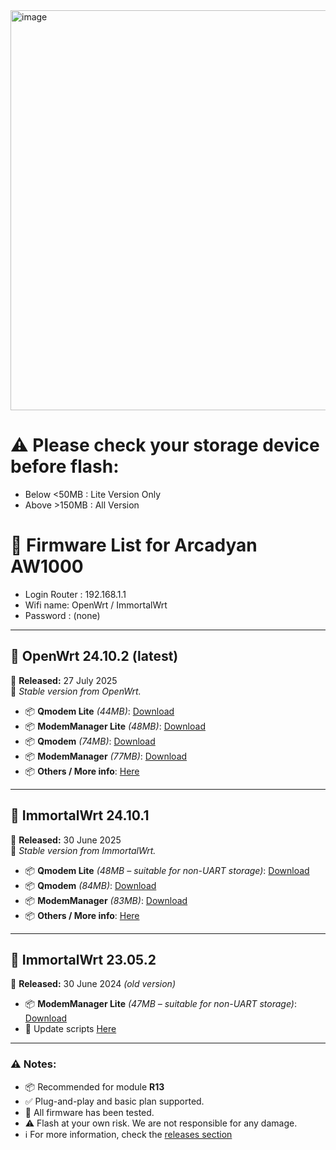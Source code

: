 <img width="577" height="640" alt="image" src="https://github.com/user-attachments/assets/83793ac7-667c-476d-a04a-ced891b34a57" />

# ⚠️ Please check your storage device before flash:
- Below <50MB : Lite Version Only
- Above >150MB : All Version


# 🚀 Firmware List for Arcadyan AW1000
- Login Router : 192.168.1.1
- Wifi name: OpenWrt / ImmortalWrt
- Password : (none)
---

## 🔷 OpenWrt 24.10.2 (latest)
📅 **Released:** 27 July 2025  
📝 *Stable version from OpenWrt.*

- 📦 **Qmodem Lite** *(44MB)*: [Download](https://github.com/NevermoreSSH/aw1000_script_update/releases/download/aw1000_owrt24/27july25_qmodemlite_owrt24_arcadyan_aw1000_squashfs_sysupgrade.bin)  
- 📦 **ModemManager Lite** *(48MB)*: [Download](https://github.com/NevermoreSSH/aw1000_script_update/releases/download/aw1000_owrt24/27july25-mmlite-owrt24-arcadyan_aw1000-squashfs-sysupgrade.bin)
- 📦 **Qmodem** *(74MB)*: [Download](https://github.com/NevermoreSSH/aw1000_script_update/releases/download/aw1000_owrt24/27july25-qmodem-owrt24-arcadyan_aw1000-squashfs-sysupgrade.bin)  
- 📦 **ModemManager** *(77MB)*: [Download](https://github.com/NevermoreSSH/aw1000_script_update/releases/download/aw1000_owrt24/27july25-mm-owrt24-arcadyan_aw1000-squashfs-sysupgrade.bin)
- 📦 **Others / More info**: [Here](https://github.com/NevermoreSSH/aw1000_script_update/releases/tag/aw1000_owrt24)

---

## 🔷 ImmortalWrt 24.10.1  
📅 **Released:** 30 June 2025  
📝 *Stable version from ImmortalWrt.*

- 📦 **Qmodem Lite** *(48MB – suitable for non-UART storage)*: [Download](https://github.com/NevermoreSSH/aw1000_script_update/releases/download/aw1000_immo24/30June25_qmodemlite_immo24_arcadyan_aw1000_squashfs_sysupgrade.bin)  
- 📦 **Qmodem** *(84MB)*: [Download](https://github.com/NevermoreSSH/aw1000_script_update/releases/download/aw1000_immo24/30June25_qmodemNFT_immo24_arcadyan_aw1000_squashfs_sysupgrade.bin)  
- 📦 **ModemManager** *(83MB)*: [Download](https://github.com/NevermoreSSH/aw1000_script_update/releases/download/aw1000_immo24/30June25-mmNFT-immo24-arcadyan_aw1000-squashfs-sysupgrade.bin)
- 📦 **Others / More info**: [Here](https://github.com/NevermoreSSH/aw1000_script_update/releases/tag/aw1000_immo24)

---

## 🔸 ImmortalWrt 23.05.2
  📅 **Released:** 30 June 2024  *(old version)*
- 📦 **ModemManager Lite** *(47MB – suitable for non-UART storage)*: [Download](https://github.com/NevermoreSSH/openwrt-packages2/releases/download/snapshot/30May-immortalwrt-qualcommax-ipq807x-arcadyan_aw1000-squashfs-sysupgrade.bin)
- 🔄 Update scripts [Here](https://github.com/NevermoreSSH/aw1000_script_update/releases/tag/aw1000_immo23)

---
### ⚠️ Notes:
- 📦 Recommended for module **R13**
- ✅ Plug-and-play and basic plan supported.
- 🧪 All firmware has been tested.
- ⚠️ Flash at your own risk. We are not responsible for any damage.
- ℹ️ For more information, check the [releases section](https://github.com/NevermoreSSH/aw1000_script_update/releases)
